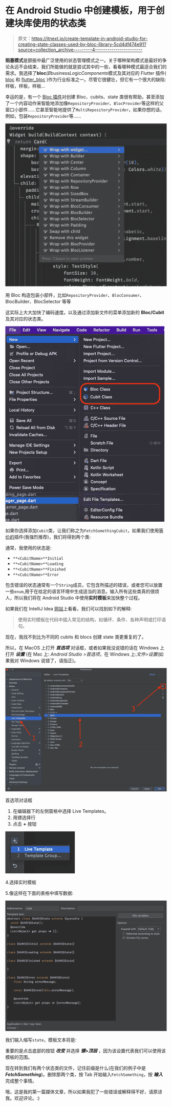 # 在 Android Studio 中创建模板，用于创建块库使用的状态类

> 原文：<https://itnext.io/create-template-in-android-studio-for-creating-state-classes-used-by-bloc-library-5cd4df474e91?source=collection_archive---------4----------------------->

**阻塞模式**是颤振中最广泛使用的状态管理模式之一。关于哪种架构模式是最好的争论永远不会结束，我们所能做的就是尝试其中的一些，看看哪种模式最适合我们的需求。我选择了**bloc**(*B*business*Lo*gic*Components*模式及其对应的 Flutter 插件( [bloc](https://pub.dev/packages/bloc) 和 [flutter_bloc](https://pub.dev/packages/flutter_bloc) )作为行业标准之一。尽管它很健壮，但它有一个很大的缺陷:样板，样板，样板…

幸运的是，有一个 [Bloc 插件](https://plugins.jetbrains.com/plugin/12129-bloc)对创建 Bloc、cubits、state 类很有帮助，甚至添加了一个内容动作来智能地添加像`RepositoryProvider`、`BlocProvider`等这样的父窗口小部件……它甚至智能地提供了`MultiRepositoryProvider`，如果你想的话，例如，包装`RepositoryProvider`等……

![](img/0cbfc3d659f0e7af81ad49c4cff51ee2.png)

用 Bloc 构造包装小部件，比如`RepositoryProvider`、`BlocConsumer`、BlocBuilder、BlocSelector 等等

这实际上大大加快了编码速度。以及通过添加新文件的菜单添加新的 **Bloc/Cubit** 及其对应的状态类。

![](img/027e62030fb31f6a0dc810386f734dfd.png)

如果你选择添加`Cubit`类，让我们称之为`FetchSomethingCubit`，如果我们使用[等价的](https://pub.dev/packages/equatable)插件(我强烈推荐)，我们将得到两个类:

通常，我使用的状态是:

*   `**<CubitName>**Initial`
*   `**<CubitName>**Loading`
*   `**<CubitName>**Finished`
*   `**<CubitName>**Error`

包含错误的状态通常有一个`String`成员，它包含所描述的错误，或者您可以放置一些`enum`,用于在给定的语言环境中生成适当的消息。输入所有这些类真的很烦人，所以我们将在 Android Studio 中使用**实时模板**来加快整个过程。

如果我们在 IntelliJ Idea [网站](https://www.jetbrains.com/help/idea/using-live-templates.html)上看看，我们可以找到如下的解释:

> 使用实时模板在代码中插入常见的结构，如循环、条件、各种声明或打印语句。

现在，我找不到比为不同的 cubits 和 blocs 创建 state 类更重复的了。

所以，在 MacOS 上打开 ***首选项*** 对话框，或者如果我没说错的话在 Windows 上打开 ***设置*** (在 Mac 上: *Android Studio >首选项*，在 Windows 上:*文件>设置*(如果我对 Windows 说错了，请指正)。

![](img/55dbd1b195673bde5f416d7acad7b9b9.png)

首选项对话框

1.  在编辑器下的左侧窗格中选择 Live Templates。
2.  用镖选择行
3.  点击 **+** 按钮

![](img/92a6eeb2af95fd3cfb462cbe5c5876e6.png)

4.选择实时模板

5.像这样在下面的表格中填写数据:

![](img/7ad471b5f0a327463caff2a0d7835118.png)

我们输入缩写`state`，模板文本将是:

重要的是点击底部的按钮 ***改变*** 并选择 ***镖>顶层*** ，因为该设置代表我们可以使用该模板的范围。

现在转到我们有两个状态类的文件，记住前缀是什么(在我们的例子中是***FetchSomething***)。删除那两个类，按 Tab 开始输入`FetchSomething`，按 ***输入*** 完成整个事情。

哦，这是我的第一篇媒体文章，所以如果我犯了一些错误或解释得不好，请原谅我。欢迎评论。:)